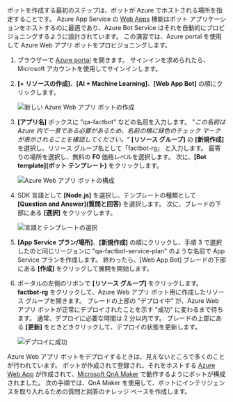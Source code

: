 ボットを作成する最初のステップは、ボットが Azure でホストされる場所を指定することです。 Azure App Service の [Web Apps](https://azure.microsoft.com/services/app-service/web/) 機能はボット アプリケーションをホストするのに最適であり、Azure Bot Service はそれを自動的にプロビジョニングするように設計されています。 この演習では、Azure portal を使用して Azure Web アプリ ボットをプロビジョニングします。

1. ブラウザーで [Azure portal](https://portal.azure.com/?azure-portal=true) を開きます。 サインインを求められたら、Microsoft アカウントを使用してサインインします。

1. **[+ リソースの作成]**、**[AI + Machine Learning]**、**[Web App Bot]** の順にクリックします。
 
    ![新しい Azure Web アプリ ボットの作成](../media-draft/2-new-bot-service.png)

1. **[アプリ名]** ボックスに "qa-factbot" などの名前を入力します。 "*この名前は Azure 内で一意である必要があるため、名前の横に緑色のチェック マークが表示されることを確認してください。*" **[リソース グループ]** の **[新規作成]** を選択し、リソース グループ名として「factbot-rg」 と入力します。 最寄りの場所を選択し、無料の **F0** 価格レベルを選択します。 次に、**[Bot template]\(ボット テンプレート\)** をクリックします。

    ![Azure Web アプリ ボットの構成](../media-draft/2-portal-start-bot-creation.png)

1. SDK 言語として **[Node.js]** を選択し、テンプレートの種類として **[Question and Answer]\(質問と回答\)** を選択します。 次に、ブレードの下部にある **[選択]** をクリックします。   
  
    ![言語とテンプレートの選択](../media-draft/2-portal-select-template.png)

1. **[App Service プラン/場所]**、**[新規作成]** の順にクリックし、手順 3 で選択したのと同じリージョンに "qa-factbot-service-plan" のような名前で App Service プランを作成します。 終わったら、[Web App Bot] ブレードの下部にある **[作成]** をクリックして展開を開始します。 

1. ポータルの左側のリボンで **[リソース グループ]** をクリックします。 **factbot-rg** をクリックして、Azure Web アプリ ボット用に作成したリソース グループを開きます。 ブレードの上部の "デプロイ中" が、Azure Web アプリ ボットが正常にデプロイされたことを示す "成功" に変わるまで待ちます。 通常、デプロイに必要な時間は 2 分以内です。 ブレードの上部にある **[更新]** をときどきクリックして、デプロイの状態を更新します。

    ![デプロイに成功](../media-draft/2-deployment-succeeded.png)
  
Azure Web アプリ ボットをデプロイするときは、見えないところで多くのことが行われています。 ボットが作成されて登録され、それをホストする [Azure Web App](https://azure.microsoft.com/services/app-service/web/) が作成されて、[Microsoft QnA Maker](https://www.qnamaker.ai/) で動作するようにボットが構成されました。 次の手順では、QnA Maker を使用して、ボットにインテリジェンスを取り入れるための質問と回答のナレッジ ベースを作成します。